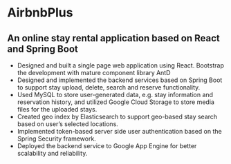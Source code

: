 # AirbnbPlus
An online stay rental application based on React and Spring Boot
---

* Designed and built a single page web application using React. Bootstrap the development with mature component library AntD
* Designed and implemented the backend services based on Spring Boot to support stay upload, delete, search and reserve functionality.
* Used MySQL to store user-generated data, e.g. stay information and reservation history, and utilized Google Cloud Storage to store media files for the uploaded stays.
* Created geo index by Elasticsearch to support geo-based stay search based on user’s selected locations.
* Implemented token-based server side user authentication based on the Spring Security framework.
* Deployed the backend service to Google App Engine for better scalability and reliability.
